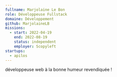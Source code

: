 ```yaml
---
fullname: Marjolaine Le Bon
role: Développeuse Fullstack
domaine: Développement
github: MarjolaineLB
missions:
  - start: 2022-04-19
    end: 2022-08-19
    status: independent
    employer: Scopyleft
startups:
  - apilos
---
```


développeuse web à la bonne humeur revendiquée !
